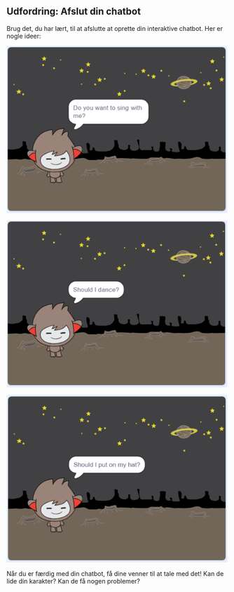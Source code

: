## Udfordring: Afslut din chatbot

Brug det, du har lært, til at afslutte at oprette din interaktive chatbot. Her er nogle ideer:

![ChatBot ideer](images/chatbot-ideas1.png)

![ChatBot ideer](images/chatbot-ideas2.png)

![ChatBot ideer](images/chatbot-ideas3.png)

Når du er færdig med din chatbot, få dine venner til at tale med det! Kan de lide din karakter? Kan de få nogen problemer?